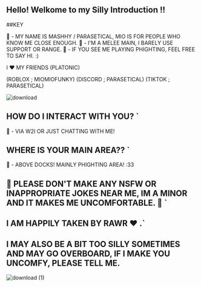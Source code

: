 ## Hello! Welkome to my Silly Introduction !! 

##KEY

🐾 - MY NAME IS MASHHY / PARASETICAL, MIO IS FOR PEOPLE WHO KNOW ME CLOSE ENOUGH.
🐾 - I'M A MELEE MAIN, I BARELY USE SUPPORT OR RANGE.
🐾 - IF YOU SEE ME PLAYING PHIGHTING, FEEL FREE TO SAY HI. :)

I ❤️ MY FRIENDS (PLATONIC)

(ROBLOX ; MIOMIOFUNKY)
(DISCORD ; PARASETICAL)
(TIKTOK ; PARASETICAL)

![download](https://github.com/Parasetical/Parasetical/assets/166775572/4dba8207-f97c-4bd2-a7b5-45c0220fe477)

## HOW DO I INTERACT WITH YOU? `
🐾 - VIA W2I OR JUST CHATTING WITH ME!

## WHERE IS YOUR MAIN AREA?? `
🐾 - ABOVE DOCKS! MAINLY PHIGHTING AREA! :33 

## 🐾 PLEASE DON'T MAKE ANY NSFW OR INAPPROPRIATE JOKES NEAR ME, IM A MINOR AND IT MAKES ME UNCOMFORTABLE. 🐾 `

## I AM HAPPILY TAKEN BY RAWR ❤️ .`

## I MAY ALSO BE A BIT TOO SILLY SOMETIMES AND MAY GO OVERBOARD, IF I MAKE YOU UNCOMFY, PLEASE TELL ME.
![download (1)](https://github.com/Parasetical/Parasetical/assets/166775572/121127e0-37f2-498c-be84-8fba8c5591ff)

